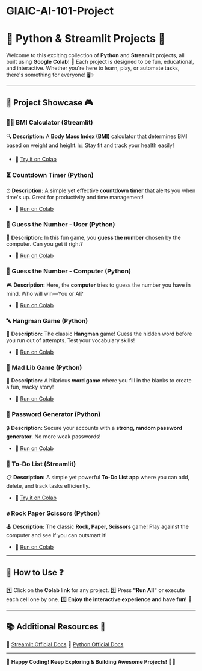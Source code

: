 # GIAIC-AI-101-Project

# 🚀 Python & Streamlit Projects 🎉

Welcome to this exciting collection of **Python** and **Streamlit** projects, all built using **Google Colab**! 🌟 Each project is designed to be fun, educational, and interactive. Whether you're here to learn, play, or automate tasks, there's something for everyone! 🖥️✨

---

## 📌 Project Showcase 🎮

### 🏋️‍♂️ BMI Calculator (Streamlit)
🔍 **Description:** A **Body Mass Index (BMI)** calculator that determines BMI based on weight and height. 📊 Stay fit and track your health easily!
- 🔗 [Try it on Colab](https://colab.research.google.com/github/areebabano/GIAIC-AI-101-Project/blob/main/BMI_Calculator.ipynb)

### ⏳ Countdown Timer (Python)
⏰ **Description:** A simple yet effective **countdown timer** that alerts you when time's up. Great for productivity and time management!
- 🔗 [Run on Colab](https://colab.research.google.com/drive/1EWBcgu0TuvcQDuyT6aVZvC9z2wKiCuTE#scrollTo=tWDIAzh8x5OD)

### 🎯 Guess the Number - User (Python)
🧠 **Description:** In this fun game, you **guess the number** chosen by the computer. Can you get it right?
- 🔗 [Run on Colab](https://colab.research.google.com/drive/1eoyeSys9EaRxnP4f4K_JbbsoYIQ-rre9)

### 🤖 Guess the Number - Computer (Python)
🎮 **Description:** Here, the **computer** tries to guess the number you have in mind. Who will win—You or AI?
- 🔗 [Run on Colab](https://colab.research.google.com/github/areebabano/GIAIC-AI-101-Project/blob/main/Guess_the_number(computer).ipynb#)

### 🔤 Hangman Game (Python)
📝 **Description:** The classic **Hangman** game! Guess the hidden word before you run out of attempts. Test your vocabulary skills!
- 🔗 [Run on Colab](https://colab.research.google.com/drive/19f5kZLq_g4GB7f8n1PtpPsLNvQ9JOltc#scrollTo=umXG6Oi7XV2T)

### 📖 Mad Lib Game (Python)
🤣 **Description:** A hilarious **word game** where you fill in the blanks to create a fun, wacky story!
- 🔗 [Run on Colab](https://colab.research.google.com/github/areebabano/GIAIC-AI-101-Project/blob/main/Mad_Lib_Game.ipynb)

### 🔑 Password Generator (Python)
🔒 **Description:** Secure your accounts with a **strong, random password generator**. No more weak passwords!
- 🔗 [Run on Colab](https://colab.research.google.com/drive/1Bpnive1kb0K1LKuw-9McwNRm2pzIi3-Y#scrollTo=dHrJXrkzJA8X)

### 📝 To-Do List (Streamlit)
📋 **Description:** A simple yet powerful **To-Do List app** where you can add, delete, and track tasks efficiently.
- 🔗 [Try it on Colab](https://colab.research.google.com/drive/1ZO1FZtOQg3ckR474ydy54MVwVXSgvm0O#scrollTo=pKwQfMpofuP2)

### ✊ Rock Paper Scissors (Python)
🕹️ **Description:** The classic **Rock, Paper, Scissors** game! Play against the computer and see if you can outsmart it!
- 🔗 [Run on Colab](https://colab.research.google.com/drive/1j3prSCgVvjaYNi7jBaAipn78meVLHa3v#scrollTo=TOc5DaZ9NfSw)

---

## 🎯 How to Use ❓
1️⃣ Click on the **Colab link** for any project.
2️⃣ Press **"Run All"** or execute each cell one by one.
3️⃣ **Enjoy the interactive experience and have fun!** 🎉

---

## 📚 Additional Resources 🔗
🔹 [Streamlit Official Docs](https://docs.streamlit.io/)
🔹 [Python Official Docs](https://docs.python.org/3/)

---

🚀 **Happy Coding! Keep Exploring & Building Awesome Projects!** 🎨💡
